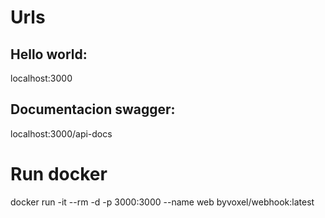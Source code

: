 # Urls
## Hello world:
localhost:3000
## Documentacion swagger:
localhost:3000/api-docs
# Run docker
docker run -it --rm -d -p 3000:3000 --name web byvoxel/webhook:latest